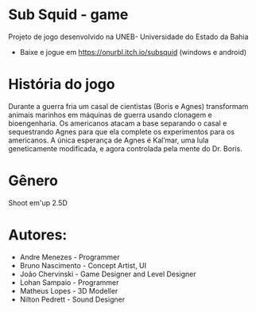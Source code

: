 # Sub Squid - game
Projeto de jogo desenvolvido na UNEB- Universidade do Estado da Bahia
-  Baixe e jogue em https://onurbl.itch.io/subsquid (windows e android)
# História do jogo
Durante a guerra fria um casal de cientistas (Boris e Agnes) transformam animais marinhos em máquinas de guerra usando clonagem e bioengenharia. Os americanos atacam a base separando o casal e sequestrando Agnes para que ela complete os experimentos para os americanos. A única esperança de Agnes é Kal’mar, uma lula geneticamente modificada, e agora controlada pela mente do Dr. Boris.

# Gênero
Shoot em'up 2.5D 


# Autores: 
 - Andre Menezes - Programmer
 - Bruno Nascimento - Concept Artist, UI
 - João Chervinski - Game Designer and Level Designer
 - Lohan Sampaio - Programmer
 - Matheus Lopes - 3D Modeller
 - Nilton Pedrett - Sound Designer
